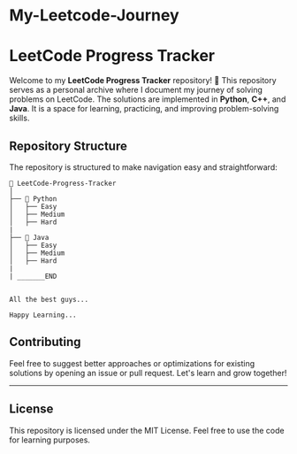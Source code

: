 # My-Leetcode-Journey

# LeetCode Progress Tracker

Welcome to my **LeetCode Progress Tracker** repository! 🚀 This repository serves as a personal archive where I document my journey of solving problems on LeetCode. The solutions are implemented in **Python**, **C++**, and **Java**. It is a space for learning, practicing, and improving problem-solving skills.

## Repository Structure
The repository is structured to make navigation easy and straightforward:

```
📂 LeetCode-Progress-Tracker
│
├── 📂 Python
│   ├── Easy
│   ├── Medium
│   ├── Hard
|
├── 📂 Java
│   ├── Easy
│   ├── Medium
│   ├── Hard
|
| _______END


All the best guys...

Happy Learning...
```

## Contributing
Feel free to suggest better approaches or optimizations for existing solutions by opening an issue or pull request. Let's learn and grow together!

---

## License
This repository is licensed under the MIT License. Feel free to use the code for learning purposes.
